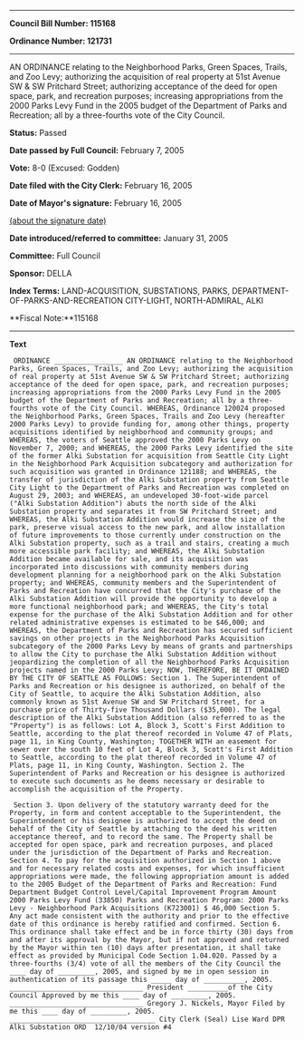 

********

**Council Bill Number: 115168**
   
**Ordinance Number: 121731**
********

 AN ORDINANCE relating to the Neighborhood Parks, Green Spaces, Trails, and Zoo Levy; authorizing the acquisition of real property at 51st Avenue SW & SW Pritchard Street; authorizing acceptance of the deed for open space, park, and recreation purposes; increasing appropriations from the 2000 Parks Levy Fund in the 2005 budget of the Department of Parks and Recreation; all by a three-fourths vote of the City Council.

**Status:** Passed
   
**Date passed by Full Council:** February 7, 2005
   
**Vote:** 8-0 (Excused: Godden)
   
**Date filed with the City Clerk:** February 16, 2005
   
**Date of Mayor's signature:** February 16, 2005
   
[(about the signature date)](/~public/approvaldate.htm)
   
   
   
**Date introduced/referred to committee:** January 31, 2005
   
**Committee:** Full Council
   
**Sponsor:** DELLA
   
   
**Index Terms:** LAND-ACQUISITION, SUBSTATIONS, PARKS, DEPARTMENT-OF-PARKS-AND-RECREATION CITY-LIGHT, NORTH-ADMIRAL, ALKI

**Fiscal Note:**115168

********

**Text**
   
```
 ORDINANCE _________________ AN ORDINANCE relating to the Neighborhood Parks, Green Spaces, Trails, and Zoo Levy; authorizing the acquisition of real property at 51st Avenue SW & SW Pritchard Street; authorizing acceptance of the deed for open space, park, and recreation purposes; increasing appropriations from the 2000 Parks Levy Fund in the 2005 budget of the Department of Parks and Recreation; all by a three-fourths vote of the City Council. WHEREAS, Ordinance 120024 proposed the Neighborhood Parks, Green Spaces, Trails and Zoo Levy (hereafter 2000 Parks Levy) to provide funding for, among other things, property acquisitions identified by neighborhood and community groups; and WHEREAS, the voters of Seattle approved the 2000 Parks Levy on November 7, 2000; and WHEREAS, the 2000 Parks Levy identified the site of the former Alki Substation for acquisition from Seattle City Light in the Neighborhood Park Acquisition subcategory and authorization for such acquisition was granted in Ordinance 121188; and WHEREAS, the transfer of jurisdiction of the Alki Substation property from Seattle City Light to the Department of Parks and Recreation was completed on August 29, 2003; and WHEREAS, an undeveloped 30-foot-wide parcel ("Alki Substation Addition") abuts the north side of the Alki Substation property and separates it from SW Pritchard Street; and WHEREAS, the Alki Substation Addition would increase the size of the park, preserve visual access to the new park, and allow installation of future improvements to those currently under construction on the Alki Substation property, such as a trail and stairs, creating a much more accessible park facility; and WHEREAS, the Alki Substation Addition became available for sale, and its acquisition was incorporated into discussions with community members during development planning for a neighborhood park on the Alki Substation property; and WHEREAS, community members and the Superintendent of Parks and Recreation have concurred that the City's purchase of the Alki Substation Addition will provide the opportunity to develop a more functional neighborhood park; and WHEREAS, the City's total expense for the purchase of the Alki Substation Addition and for other related administrative expenses is estimated to be $46,000; and WHEREAS, the Department of Parks and Recreation has secured sufficient savings on other projects in the Neighborhood Parks Acquisition subcategory of the 2000 Parks Levy by means of grants and partnerships to allow the City to purchase the Alki Substation Addition without jeopardizing the completion of all the Neighborhood Parks Acquisition projects named in the 2000 Parks Levy; NOW, THEREFORE, BE IT ORDAINED BY THE CITY OF SEATTLE AS FOLLOWS: Section 1. The Superintendent of Parks and Recreation or his designee is authorized, on behalf of the City of Seattle, to acquire the Alki Substation Addition, also commonly known as 51st Avenue SW and SW Pritchard Street, for a purchase price of Thirty-five Thousand Dollars ($35,000). The legal description of the Alki Substation Addition (also referred to as the "Property") is as follows: Lot A, Block 3, Scott's First Addition to Seattle, according to the plat thereof recorded in Volume 47 of Plats, page 11, in King County, Washington; TOGETHER WITH an easement for sewer over the south 10 feet of Lot 4, Block 3, Scott's First Addition to Seattle, according to the plat thereof recorded in Volume 47 of Plats, page 11, in King County, Washington. Section 2. The Superintendent of Parks and Recreation or his designee is authorized to execute such documents as he deems necessary or desirable to accomplish the acquisition of the Property.

 Section 3. Upon delivery of the statutory warranty deed for the Property, in form and content acceptable to the Superintendent, the Superintendent or his designee is authorized to accept the deed on behalf of the City of Seattle by attaching to the deed his written acceptance thereof, and to record the same. The Property shall be accepted for open space, park and recreation purposes, and placed under the jurisdiction of the Department of Parks and Recreation. Section 4. To pay for the acquisition authorized in Section 1 above and for necessary related costs and expenses, for which insufficient appropriations were made, the following appropriation amount is added to the 2005 Budget of the Department of Parks and Recreation: Fund Department Budget Control Level/Capital Improvement Program Amount 2000 Parks Levy Fund (33850) Parks and Recreation Program: 2000 Parks Levy - Neighborhood Park Acquisitions (K723001) $ 46,000 Section 5. Any act made consistent with the authority and prior to the effective date of this ordinance is hereby ratified and confirmed. Section 6. This ordinance shall take effect and be in force thirty (30) days from and after its approval by the Mayor, but if not approved and returned by the Mayor within ten (10) days after presentation, it shall take effect as provided by Municipal Code Section 1.04.020. Passed by a three-fourths (3/4) vote of all the members of the City Council the ____ day of _________, 2005, and signed by me in open session in authentication of its passage this _____ day of __________, 2005. _________________________________ President __________of the City Council Approved by me this ____ day of _________, 2005. _________________________________ Gregory J. Nickels, Mayor Filed by me this ____ day of _________, 2005. ____________________________________ City Clerk (Seal) Lise Ward DPR Alki Substation ORD  12/10/04 version #4

```
